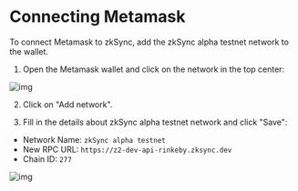 # Connecting Metamask

To connect Metamask to zkSync, add the zkSync alpha testnet network to the wallet.

1. Open the Metamask wallet and click on the network in the top center:

![img](/connect-1.png)

2. Click on "Add network".

3. Fill in the details about zkSync alpha testnet network and click "Save":

- Network Name: `zkSync alpha testnet`
- New RPC URL: `https://z2-dev-api-rinkeby.zksync.dev`
- Chain ID: `277`

![img](/connect-2.png)
